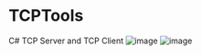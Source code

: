 # TCPTools
C# TCP Server and TCP Client
![image](https://user-images.githubusercontent.com/16283392/160989554-4948054f-2d25-4935-80d7-3eb2afd12ee8.png)
![image](https://user-images.githubusercontent.com/16283392/160989578-73b668c5-7996-47f5-bcf1-34cdb6da593a.png)
